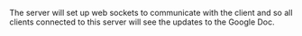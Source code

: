 The server will set up web sockets to communicate with the client and so all clients connected to this server will
see the updates to the Google Doc.
